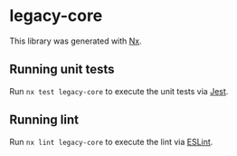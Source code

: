 # legacy-core

This library was generated with [Nx](https://nx.dev).

## Running unit tests

Run `nx test legacy-core` to execute the unit tests via [Jest](https://jestjs.io).

## Running lint

Run `nx lint legacy-core` to execute the lint via [ESLint](https://eslint.org/).
